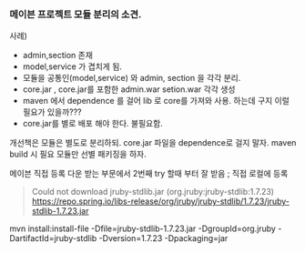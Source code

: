 
### 메이븐 프로젝트 모듈 분리의 소견.
사례)
- admin,section 존재
- model,service 가 겹치게 됨.
- 모듈을 공통인(model,service) 와 admin, section 을 각각 분리.
- core.jar , core.jar를 포함한 admin.war  setion.war 각각 생성
- maven 에서 dependence 를 걸어 lib 로 core를 가져와 사용. 하는데 구지 이럴 필요가 있을까???
- core.jar를 별로 배포 해야 한다. 불필요함.

개선책은
모듈은 별도로 분리하되. core.jar 파일을 dependence로 걸지 말자.
maven build 시 필요 모듈만 선별 패키징을 하자.

메이븐 직접 등록
다운 받는 부문에서 2번째 try 할때 부터 잘 받음 ;
직접 로컬에 등록

> Could not download jruby-stdlib.jar (org.jruby:jruby-stdlib:1.7.23)
https://repo.spring.io/libs-release/org/jruby/jruby-stdlib/1.7.23/jruby-stdlib-1.7.23.jar

mvn install:install-file -Dfile=jruby-stdlib-1.7.23.jar -DgroupId=org.jruby -DartifactId=jruby-stdlib -Dversion=1.7.23 -Dpackaging=jar
